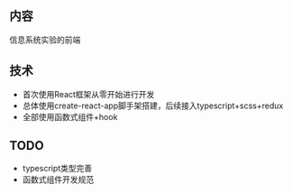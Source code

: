 ## 内容
信息系统实验的前端

## 技术
- 首次使用React框架从零开始进行开发
- 总体使用create-react-app脚手架搭建，后续接入typescript+scss+redux
- 全部使用函数式组件+hook

## TODO
- typescript类型完善
- 函数式组件开发规范
